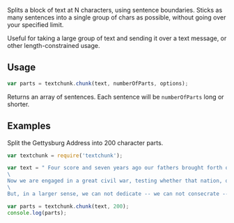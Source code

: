 Splits a block of text at N characters, using sentence boundaries. Sticks as many
sentences into a single group of chars as possible, without going over your specified limit.

Useful for taking a large group of text and sending it over a text message, or other
length-constrained usage.

## Usage

```javascript
var parts = textchunk.chunk(text, numberOfParts, options);
```

Returns an array of sentences. Each sentence will be `numberOfParts` long or shorter.

## Examples

Split the Gettysburg Address into 200 character parts.


```javascript
var textchunk = require('textchunk');

var text = " Four score and seven years ago our fathers brought forth on this continent, a new nation, conceived in Liberty, and dedicated to the proposition that all men are created equal.\
\
Now we are engaged in a great civil war, testing whether that nation, or any nation so conceived and so dedicated, can long endure. We are met on a great battle-field of that war. We have come to dedicate a portion of that field, as a final resting place for those who here gave their lives that that nation might live. It is altogether fitting and proper that we should do this.\
\
But, in a larger sense, we can not dedicate -- we can not consecrate -- we can not hallow -- this ground. The brave men, living and dead, who struggled here, have consecrated it, far above our poor power to add or detract. The world will little note, nor long remember what we say here, but it can never forget what they did here. It is for us the living, rather, to be dedicated here to the unfinished work which they who fought here have thus far so nobly advanced. It is rather for us to be here dedicated to the great task remaining before us -- that from these honored dead we take increased devotion to that cause for which they gave the last full measure of devotion -- that we here highly resolve that these dead shall not have died in vain -- that this nation, under God, shall have a new birth of freedom -- and that government of the people, by the people, for the people, shall not perish from the earth.";

var parts = textchunk.chunk(text, 200);
console.log(parts);
```